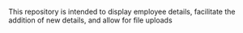 This repository is intended to display employee details, facilitate the addition of new details, and allow for file uploads 
